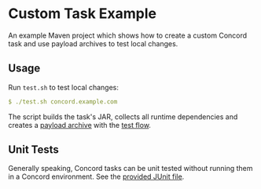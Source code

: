# Custom Task Example

An example Maven project which shows how to create a custom Concord task and use payload archives to test local changes.

## Usage

Run `test.sh` to test local changes:
```yaml
$ ./test.sh concord.example.com
```

The script builds the task's JAR, collects all runtime dependencies and creates a
[payload archive](https://concord.walmartlabs.com/docs/api/process.html#zip-file) with the [test flow](test.yml).

## Unit Tests

Generally speaking, Concord tasks can be unit tested without running them in a Concord environment.
See the [provided JUnit file](src/test/java/com/walmartlabs/concord/examples/customtask/CustomTaskTest.java).

